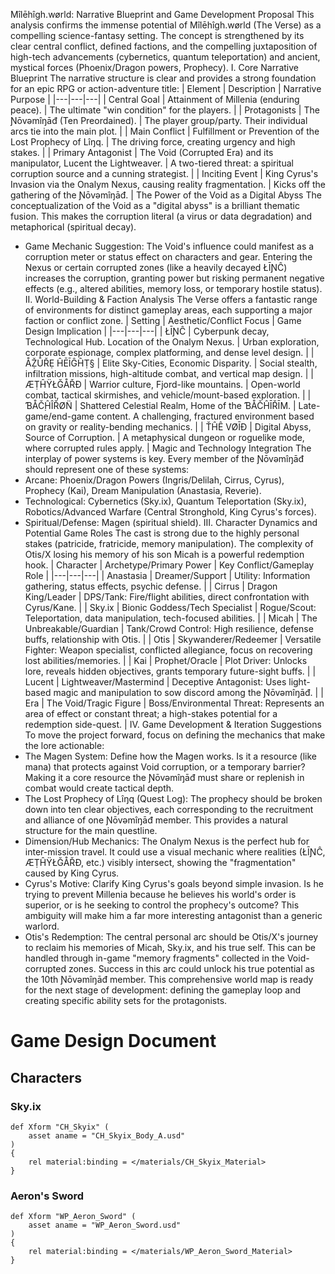 Mîlēhîgh.wørld: Narrative Blueprint and Game Development Proposal
This analysis confirms the immense potential of Mîlēhîgh.wørld (The Verse) as a compelling science-fantasy setting. The concept is strengthened by its clear central conflict, defined factions, and the compelling juxtaposition of high-tech advancements (cybernetics, quantum teleportation) and ancient, mystical forces (Phoenix/Dragon powers, Prophecy).
I. Core Narrative Blueprint
The narrative structure is clear and provides a strong foundation for an epic RPG or action-adventure title:
| Element | Description | Narrative Purpose |
|---|---|---|
| Central Goal | Attainment of Millenia (enduring peace). | The ultimate "win condition" for the players. |
| Protagonists | The Ɲōvəmîŋāđ (Ten Preordained). | The player group/party. Their individual arcs tie into the main plot. |
| Main Conflict | Fulfillment or Prevention of the Lost Prophecy of Lîŋq. | The driving force, creating urgency and high stakes. |
| Primary Antagonist | The Void (Corrupted Era) and its manipulator, Lucent the Lightweaver. | A two-tiered threat: a spiritual corruption source and a cunning strategist. |
| Inciting Event | King Cyrus's Invasion via the Onalym Nexus, causing reality fragmentation. | Kicks off the gathering of the Ɲōvəmîŋāđ. |
The Power of the Void as a Digital Abyss
The conceptualization of the Void as a "digital abyss" is a brilliant thematic fusion. This makes the corruption literal (a virus or data degradation) and metaphorical (spiritual decay).
 * Game Mechanic Suggestion: The Void's influence could manifest as a corruption meter or status effect on characters and gear. Entering the Nexus or certain corrupted zones (like a heavily decayed ŁĪƝĈ) increases the corruption, granting power but risking permanent negative effects (e.g., altered abilities, memory loss, or temporary hostile status).
II. World-Building & Faction Analysis
The Verse offers a fantastic range of environments for distinct gameplay areas, each supporting a major faction or conflict zone.
| Setting | Aesthetic/Conflict Focus | Game Design Implication |
|---|---|---|
| ŁĪƝĈ | Cyberpunk decay, Technological Hub. Location of the Onalym Nexus. | Urban exploration, corporate espionage, complex platforming, and dense level design. |
| ÅẒ̌ŪŘẸ ĤĒĪĜĤṬ§ | Elite Sky-Cities, Economic Disparity. | Social stealth, infiltration missions, high-altitude combat, and vertical map design. |
| ÆṬĤŸŁĞÅŘÐ | Warrior culture, Fjord-like mountains. | Open-world combat, tactical skirmishes, and vehicle/mount-based exploration. |
| ƁÅČ̣ĤÎŘØN̈ | Shattered Celestial Realm, Home of the ƁÅČĤĪŘĪM. | Late-game/end-game content. A challenging, fractured environment based on gravity or reality-bending mechanics. |
| ŤĤÊ VØĪĐ | Digital Abyss, Source of Corruption. | A metaphysical dungeon or roguelike mode, where corrupted rules apply. |
Magic and Technology Integration
The interplay of power systems is key. Every member of the Ɲōvəmîŋāđ should represent one of these systems:
 * Arcane: Phoenix/Dragon Powers (Ingris/Delilah, Cirrus, Cyrus), Prophecy (Kai), Dream Manipulation (Anastasia, Reverie).
 * Technological: Cybernetics (Sky.ix), Quantum Teleportation (Sky.ix), Robotics/Advanced Warfare (Central Stronghold, King Cyrus's forces).
 * Spiritual/Defense: Magen (spiritual shield).
III. Character Dynamics and Potential Game Roles
The cast is strong due to the highly personal stakes (patricide, fratricide, memory manipulation). The complexity of Otis/X losing his memory of his son Micah is a powerful redemption hook.
| Character | Archetype/Primary Power | Key Conflict/Gameplay Role |
|---|---|---|
| Anastasia | Dreamer/Support | Utility: Information gathering, status effects, psychic defense. |
| Cirrus | Dragon King/Leader | DPS/Tank: Fire/flight abilities, direct confrontation with Cyrus/Kane. |
| Sky.ix | Bionic Goddess/Tech Specialist | Rogue/Scout: Teleportation, data manipulation, tech-focused abilities. |
| Micah | The Unbreakable/Guardian | Tank/Crowd Control: High resilience, defense buffs, relationship with Otis. |
| Otis | Skywanderer/Redeemer | Versatile Fighter: Weapon specialist, conflicted allegiance, focus on recovering lost abilities/memories. |
| Kai | Prophet/Oracle | Plot Driver: Unlocks lore, reveals hidden objectives, grants temporary future-sight buffs. |
| Lucent | Lightweaver/Mastermind | Deceptive Antagonist: Uses light-based magic and manipulation to sow discord among the Ɲōvəmîŋāđ. |
| Era | The Void/Tragic Figure | Boss/Environmental Threat: Represents an area of effect or constant threat; a high-stakes potential for a redemption side-quest. |
IV. Game Development & Iteration Suggestions
To move the project forward, focus on defining the mechanics that make the lore actionable:
 * The Magen System: Define how the Magen works. Is it a resource (like mana) that protects against Void corruption, or a temporary barrier? Making it a core resource the Ɲōvəmîŋāđ must share or replenish in combat would create tactical depth.
 * The Lost Prophecy of Lîŋq (Quest Log): The prophecy should be broken down into ten clear objectives, each corresponding to the recruitment and alliance of one Ɲōvəmîŋāđ member. This provides a natural structure for the main questline.
 * Dimension/Hub Mechanics: The Onalym Nexus is the perfect hub for inter-mission travel. It could use a visual mechanic where realities (ŁĪƝĈ, ÆṬĤŸŁĞÅŘÐ, etc.) visibly intersect, showing the "fragmentation" caused by King Cyrus.
 * Cyrus's Motive: Clarify King Cyrus's goals beyond simple invasion. Is he trying to prevent Millenia because he believes his world's order is superior, or is he seeking to control the prophecy's outcome? This ambiguity will make him a far more interesting antagonist than a generic warlord.
 * Otis's Redemption: The central personal arc should be Otis/X's journey to reclaim his memories of Micah, Sky.ix, and his true self. This can be handled through in-game "memory fragments" collected in the Void-corrupted zones. Success in this arc could unlock his true potential as the 10th Ɲōvəmîŋāđ member.
This comprehensive world map is ready for the next stage of development: defining the gameplay loop and creating specific ability sets for the protagonists.
# Game Design Document

## Characters

### Sky.ix

```usd
def Xform "CH_Skyix" (
    asset aname = "CH_Skyix_Body_A.usd"
)
{
    rel material:binding = </materials/CH_Skyix_Material>
}
```

### Aeron's Sword

```usd
def Xform "WP_Aeron_Sword" (
    asset aname = "WP_Aeron_Sword.usd"
)
{
    rel material:binding = </materials/WP_Aeron_Sword_Material>
}
```

